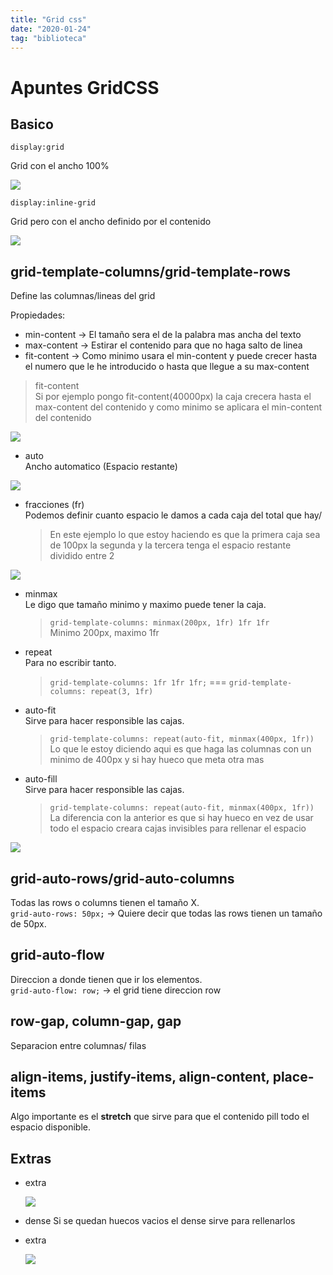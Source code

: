 ```yaml
---
title: "Grid css"
date: "2020-01-24"
tag: "biblioteca"
---
```


# Apuntes GridCSS

## Basico

`display:grid`

Grid con el ancho 100%

![](../images/biblioteca/594eff05-8c78-4a1e-9c4a-cc936244aa8b.png)

`display:inline-grid`

Grid pero con el ancho definido por el contenido

![](../images/biblioteca/495e0715-30c0-4269-a4b7-38e487823772.png)

## grid-template-columns/grid-template-rows

Define las columnas/lineas del grid

Propiedades:

- min-content -> El tamaño sera el de la palabra mas ancha del texto
- max-content -> Estirar el contenido para que no haga salto de linea
- fit-content -> Como minimo usara el min-content y puede crecer hasta el numero que le he introducido o hasta que llegue a su max-content

> fit-content\
> Si por ejemplo pongo fit-content(40000px) la caja crecera hasta el max-content del contenido y como minimo se aplicara el min-content del contenido

![](../images/biblioteca/07e4fb2e-56a5-4bbe-bc8c-33ece20a0bdc.png)

- auto\
  Ancho automatico (Espacio restante)

![](../images/biblioteca/ab658b1f-be77-4dbb-ab83-d77b8da34397.png)

- fracciones (fr)\
  Podemos definir cuanto espacio le damos a cada caja del total que hay/
  > En este ejemplo lo que estoy haciendo es que la primera caja sea de 100px la segunda y la tercera tenga el espacio restante dividido entre 2

![](../images/biblioteca/a3d4b32e-0b7e-4d8e-b86b-fafcf01f8bfb.png)

- minmax\
  Le digo que tamaño minimo y maximo puede tener la caja.

  > `grid-template-columns: minmax(200px, 1fr) 1fr 1fr`\
  > Minimo 200px, maximo 1fr

- repeat\
  Para no escribir tanto.

  > `grid-template-columns: 1fr 1fr 1fr;` === `grid-template-columns: repeat(3, 1fr)`

- auto-fit\
  Sirve para hacer responsible las cajas.

  > `grid-template-columns: repeat(auto-fit, minmax(400px, 1fr))`\
  > Lo que le estoy diciendo aqui es que haga las columnas con un minimo de 400px y si hay hueco que meta otra mas

- auto-fill\
  Sirve para hacer responsible las cajas.
  > `grid-template-columns: repeat(auto-fit, minmax(400px, 1fr))`\
  > La diferencia con la anterior es que si hay hueco en vez de usar todo el espacio creara cajas invisibles para rellenar el espacio

![](../images/biblioteca/b83e6586-f94f-4fd0-9d0d-c3382b578a22.png)

## grid-auto-rows/grid-auto-columns

Todas las rows o columns tienen el tamaño X.\
`grid-auto-rows: 50px;` -> Quiere decir que todas las rows tienen un tamaño de 50px.

## grid-auto-flow

Direccion a donde tienen que ir los elementos.\
`grid-auto-flow: row;` -> el grid tiene direccion row

## row-gap, column-gap, gap

Separacion entre columnas/ filas

## align-items, justify-items, align-content, place-items

Algo importante es el **stretch** que sirve para que el contenido pill todo el espacio disponible.

## Extras

- extra

  ![](../images/biblioteca/9de0c6f1-cd7c-4f40-a0b3-3ff5f7c4c8bd.png)

- dense
  Si se quedan huecos vacios el dense sirve para rellenarlos

- extra

  ![](../images/biblioteca/c3b0bb3e-a74a-46e3-9ad9-4942190cc645.png)
